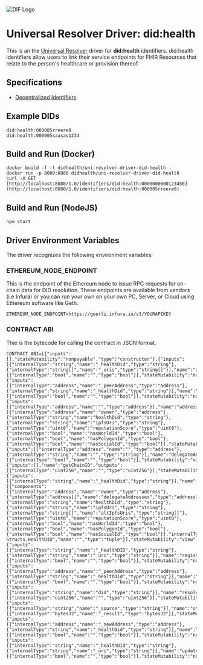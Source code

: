 ![DIF Logo](https://raw.githubusercontent.com/decentralized-identity/universal-resolver/master/docs/logo-dif.png)

# Universal Resolver Driver: did:health

This is an the [Universal Resolver](https://github.com/decentralized-identity/universal-resolver/) driver for **did:health** identifiers.  did:health identifiers allow users to link their service endpoints for FHIR Resources that relate to the person's healthcare or provision thereof.

## Specifications

* [Decentralized Identifiers](https://w3c.github.io/did-core/)

## Example DIDs

```
did:health:000005rreere8
did:health:000005saasas1234
```

## Build and Run (Docker)

```
docker build -f -t didhealth/uni-resolver-driver-did-health .
docker run -p 8080:8080 didhealth/uni-resolver-driver-did-health
curl -X GET [http://localhost:8080/1.0/identifiers/did:health:0000000000123456](http://localhost:8080/1.0/identifiers/did:health:000005rreere8)
```

## Build and Run (NodeJS)

```
npm start
```

## Driver Environment Variables

The driver recognizes the following environment variables:
### ETHEREUM_NODE_ENDPOINT
This is the endpoint of the Ethereum node to issue RPC requests for on-chain data for DID resolution.  These endpoints are available from vendors (i.e Infura) or you can run your own on your own PC, Server, or Cloud using Ethereum software like Geth.
```
ETHEREUM_NODE_ENDPOINT=https://goerli.infura.io/v3/YOURAPIKEY
```
### CONTRACT ABI
Thie is the bytecode for calling the contract in JSON format.
```
CONTRACT_ABI=[{"inputs":[],"stateMutability":"nonpayable","type":"constructor"},{"inputs":[{"internalType":"string","name":"_healthDid","type":"string"},{"internalType":"string[]","name":"_uris","type":"string[]"}],"name":"addAltData","outputs":[{"internalType":"bool","name":"","type":"bool"}],"stateMutability":"nonpayable","type":"function"},{"inputs":[{"internalType":"address","name":"_peerAddress","type":"address"},{"internalType":"string","name":"_healthDid","type":"string"}],"name":"addDelegateAddress","outputs":[{"internalType":"bool","name":"","type":"bool"}],"stateMutability":"nonpayable","type":"function"},{"inputs":[{"internalType":"address","name":"","type":"address"}],"name":"addressDidMapping","outputs":[{"internalType":"address","name":"owner","type":"address"},{"internalType":"string","name":"healthDid","type":"string"},{"internalType":"string","name":"ipfsUri","type":"string"},{"internalType":"uint8","name":"reputationScore","type":"uint8"},{"internalType":"bool","name":"hasWorldId","type":"bool"},{"internalType":"bool","name":"hasPolygonId","type":"bool"},{"internalType":"bool","name":"hasSocialId","type":"bool"}],"stateMutability":"view","type":"function"},{"inputs":[{"internalType":"address","name":"","type":"address"},{"internalType":"string","name":"","type":"string"}],"name":"delegateAddresses","outputs":[{"internalType":"bool","name":"","type":"bool"}],"stateMutability":"view","type":"function"},{"inputs":[],"name":"getChainID","outputs":[{"internalType":"uint256","name":"","type":"uint256"}],"stateMutability":"view","type":"function"},{"inputs":[{"internalType":"string","name":"_healthDid","type":"string"}],"name":"getHealtDID","outputs":[{"components":[{"internalType":"address","name":"owner","type":"address"},{"internalType":"address[]","name":"delegateAddresses","type":"address[]"},{"internalType":"string","name":"healthDid","type":"string"},{"internalType":"string","name":"ipfsUri","type":"string"},{"internalType":"string[]","name":"altIpfsUris","type":"string[]"},{"internalType":"uint8","name":"reputationScore","type":"uint8"},{"internalType":"bool","name":"hasWorldId","type":"bool"},{"internalType":"bool","name":"hasPolygonId","type":"bool"},{"internalType":"bool","name":"hasSocialId","type":"bool"}],"internalType":"struct Structs.HealthDID","name":"","type":"tuple"}],"stateMutability":"view","type":"function"},{"inputs":[{"internalType":"string","name":"_healthDID","type":"string"},{"internalType":"string","name":"_uri","type":"string"}],"name":"registerDID","outputs":[{"internalType":"bool","name":"","type":"bool"}],"stateMutability":"nonpayable","type":"function"},{"inputs":[{"internalType":"address","name":"_peerAddress","type":"address"},{"internalType":"string","name":"_healthDid","type":"string"}],"name":"removeDelegateAddress","outputs":[{"internalType":"bool","name":"","type":"bool"}],"stateMutability":"nonpayable","type":"function"},{"inputs":[{"internalType":"string","name":"did","type":"string"}],"name":"resolveChainId","outputs":[{"internalType":"uint256","name":"","type":"uint256"}],"stateMutability":"pure","type":"function"},{"inputs":[{"internalType":"string","name":"_source","type":"string"}],"name":"stringToBytes32","outputs":[{"internalType":"bytes32","name":"_result","type":"bytes32"}],"stateMutability":"pure","type":"function"},{"inputs":[{"internalType":"address","name":"_newAddress","type":"address"},{"internalType":"string","name":"_healthDid","type":"string"}],"name":"transferOwnership","outputs":[{"internalType":"bool","name":"","type":"bool"}],"stateMutability":"nonpayable","type":"function"},{"inputs":[{"internalType":"string","name":"_healthDid","type":"string"},{"internalType":"string","name":"_uri","type":"string"}],"name":"updateDIDData","outputs":[{"internalType":"bool","name":"","type":"bool"}],"stateMutability":"nonpayable","type":"function"}]
```
